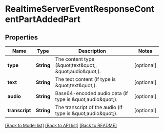 # RealtimeServerEventResponseContentPartAddedPart

## Properties
Name | Type | Description | Notes
------------ | ------------- | ------------- | -------------
**type** | **String** | The content type (\&quot;text\&quot;, \&quot;audio\&quot;). | [optional] 
**text** | **String** | The text content (if type is \&quot;text\&quot;). | [optional] 
**audio** | **String** | Base64-encoded audio data (if type is \&quot;audio\&quot;). | [optional] 
**transcript** | **String** | The transcript of the audio (if type is \&quot;audio\&quot;). | [optional] 

[[Back to Model list]](../README.md#documentation-for-models) [[Back to API list]](../README.md#documentation-for-api-endpoints) [[Back to README]](../README.md)


